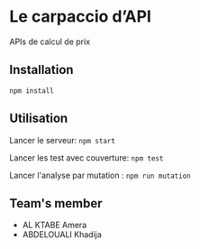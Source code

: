 # Le carpaccio d’API
APIs de calcul de prix

## Installation
`npm install`

## Utilisation
Lancer le serveur: `npm start`

Lancer les test avec couverture: `npm test`

Lancer l'analyse par mutation : `npm run mutation`

## Team's member
+ AL KTABE Amera
+ ABDELOUALI Khadija
